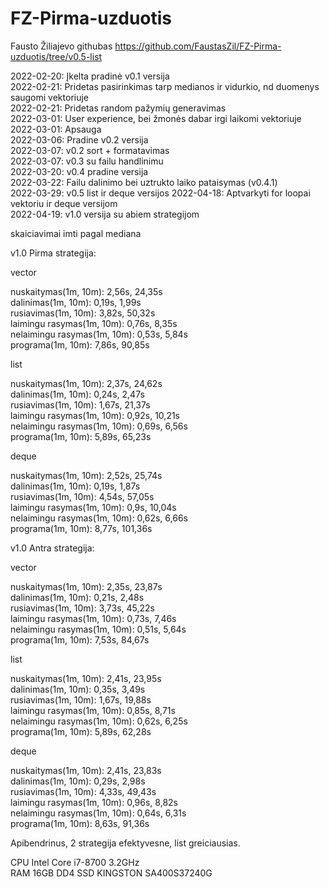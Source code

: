 # FZ-Pirma-uzduotis
Fausto Žiliajevo githubas
https://github.com/FaustasZil/FZ-Pirma-uzduotis/tree/v0.5-list  

2022-02-20: Įkelta pradinė v0.1 versija  
2022-02-21: Pridetas pasirinkimas tarp medianos ir vidurkio, nd duomenys saugomi vektoriuje  
2022-02-21: Pridetas random pažymių generavimas  
2022-03-01: User experience, bei žmonės dabar irgi laikomi vektoriuje  
2022-03-01: Apsauga  
2022-03-06: Pradine v0.2 versija  
2022-03-07: v0.2 sort + formatavimas  
2022-03-07: v0.3 su failu handlinimu  
2022-03-20: v0.4 pradine versija  
2022-03-22: Failu dalinimo bei uztrukto laiko pataisymas (v0.4.1)  
2022-03-29: v0.5 list ir deque versijos 
2022-04-18: Aptvarkyti for loopai vektoriu ir deque versijom  
2022-04-19: v1.0 versija su abiem strategijom  
  
skaiciavimai imti pagal mediana  
  
v1.0 Pirma strategija:
  
vector 
  
nuskaitymas(1m, 10m): 2,56s, 24,35s  
dalinimas(1m, 10m): 0,19s, 1,99s  
rusiavimas(1m, 10m): 3,82s, 50,32s  
       laimingu rasymas(1m, 10m): 0,76s, 8,35s  
       nelaimingu rasymas(1m, 10m): 0,53s, 5,84s  
       programa(1m, 10m): 7,86s, 90,85s  
  
list   
  
nuskaitymas(1m, 10m): 2,37s, 24,62s  
       dalinimas(1m, 10m): 0,24s, 2,47s  
       rusiavimas(1m, 10m): 1,67s, 21,37s  
       laimingu rasymas(1m, 10m): 0,92s, 10,21s  
       nelaimingu rasymas(1m, 10m): 0,69s, 6,56s  
       programa(1m, 10m): 5,89s, 65,23s 
  
deque  
  
nuskaitymas(1m, 10m): 2,52s, 25,74s  
       dalinimas(1m, 10m): 0,19s, 1,87s  
       rusiavimas(1m, 10m): 4,54s, 57,05s  
       laimingu rasymas(1m, 10m): 0,9s, 10,04s  
       nelaimingu rasymas(1m, 10m): 0,62s, 6,66s  
       programa(1m, 10m): 8,77s, 101,36s  
   
v1.0 Antra strategija:
  
vector 
  
  nuskaitymas(1m, 10m): 2,35s, 23,87s  
       dalinimas(1m, 10m): 0,21s, 2,48s  
       rusiavimas(1m, 10m): 3,73s, 45,22s  
       laimingu rasymas(1m, 10m): 0,73s, 7,46s  
       nelaimingu rasymas(1m, 10m): 0,51s, 5,64s  
       programa(1m, 10m): 7,53s, 84,67s 
    
list   
  
nuskaitymas(1m, 10m): 2,41s, 23,95s  
       dalinimas(1m, 10m): 0,35s, 3,49s  
       rusiavimas(1m, 10m): 1,67s, 19,88s  
       laimingu rasymas(1m, 10m): 0,85s, 8,71s  
       nelaimingu rasymas(1m, 10m): 0,62s, 6,25s  
       programa(1m, 10m): 5,89s, 62,28s  
  
deque  
  
nuskaitymas(1m, 10m): 2,41s, 23,83s  
       dalinimas(1m, 10m): 0,29s, 2,98s  
       rusiavimas(1m, 10m): 4,33s, 49,43s  
       laimingu rasymas(1m, 10m): 0,96s, 8,82s  
       nelaimingu rasymas(1m, 10m): 0,64s, 6,31s  
       programa(1m, 10m): 8,63s, 91,36s  
  
Apibendrinus, 2 strategija efektyvesne, list greiciausias.    

CPU Intel Core i7-8700 3.2GHz  
RAM 16GB DD4 
SSD KINGSTON SA400S37240G  

